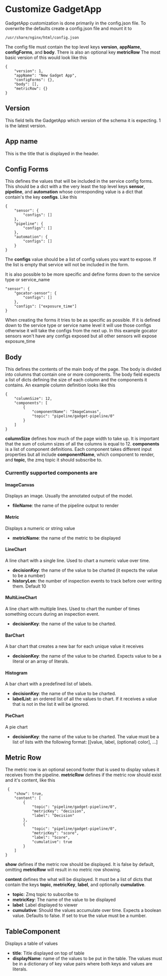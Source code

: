 # Customize GadgetApp

GadgetApp customization is done primarily in the config.json file. To overwrite the defaults create a config.json file and mount it to

    /usr/share/nginx/html/config.json

The config file must contain the top level keys **version**, **appName**, **configForms**, and **body**. There is also an optional key **metricRow** The most basic version of this would look like this

    {
        "version": 1,
        "appName": "New Gadget App",
        "configForms": {},
        "body": [],
        "metricRow": {}
    }

## Version

This field tells the GadgetApp which version of the schema it is expecting. 1 is the latest version.

## App name

This is the title that is displayed in the header.

## Config Forms

This defines the values that will be included in the service config forms. This should be a dict with a the very least the top level keys **sensor**, **pipeline**, and **automation** whose corresponding value is a dict that contain's the key **configs**. Like this

    {
        "sensor": {
            "configs": []
        },
        "pipeline": {
            "configs": []
        },
        "automation": {
            "configs": []
        }
    }

The **configs** value should be a list of config values you want to expose. If the list is empty that service will not be included in the form.

It is also possible to be more specific and define forms down to the service type or service_name

    "sensor": {
        "gocator-sensor": {
            "configs": []
        },
        "configs": ["exposure_time"]
    }

When creating the forms it tries to be as specific as possible. If it is defined down to the service type or service name level it will use those configs otherwise it will take the configs from the next up. In this example gocator sensors won't have any configs exposed but all other sensors will expose exposure_time

## Body

This defines the contents of the main body of the page. The body is divided into columns that contain one or more components. The body field expects a list of dicts defining the size of each column and the components it contains. An example column definition looks like this

    {
        "columnSize": 12,
        "components": [
            {
                "componentName": "ImageCanvas",
                "topic": "pipeline/gadget-pipeline/0"
            }
        ]
    }

**columnSize** defines how much of the page width to take up. It is important that the sum of column sizes of all the columns is equal to 12. **components** is a list of component definitions. Each component takes different input properties but all include **componentName**, which component to render, and **topic**, the zmq topic it should subscribe to.

### Currently supported components are

#### ImageCanvas

Displays an image. Usually the annotated output of the model.

- **fileName**: the name of the pipeline output to render

#### Metric

Displays a numeric or string value

- **metricName**: the name of the metric to be displayed

#### LineChart

A line chart with a single line. Used to chart a numeric value over time.

- **decisionKey**: the name of the value to be charted (it expects the value to be a number)
- **historyLen**: the number of inspection events to track before over writing them. Default 10

#### MultiLineChart

A line chart with multiple lines. Used to chart the number of times something occurs during an inspection event.

- **decisionKey**: the name of the value to be charted.

#### BarChart

A bar chart that creates a new bar for each unique value it receives

- **decisionKey**: the name of the value to be charted. Expects value to be a literal or an array of literals.

#### Histogram

A bar chart with a predefined list of labels.

- **decisionKey**: the name of the value to be charted.
- **labelList**: an ordered list of all the values to chart. If it receives a value that is not in the list it will be ignored.

#### PieChart

A pie chart

- **decisionKey**: the name of the value to be charted. The value must be a list of lists with the following format: [[value, label, (optional) color], ...]

## Metric Row

The metric row is an optional second footer that is used to display values it receives from the pipeline. **metricRow** defines if the metric row should exist and it's content, like this

     {
        "show": true,
        "content": [
            {
                "topic": "pipeline/gadget-pipeline/0",
                "metricKey": "decision",
                "label": "Decision"
            },
            {
                "topic": "pipeline/gadget-pipeline/0",
                "metricKey": "score",
                "label": "Score",
                "cumulative": true
            }
        ]
    }

**show** defines if the metric row should be displayed. It is false by default, omitting **metricRow** will result in no metric row showing.

**content** defines the what will be displayed. It must be a list of dicts that contain the keys **topic**, **metricKey**, **label**, and optionally **cumulative**.

- **topic**: Zmq topic to subscribe to
- **metricKey**: The name of the value to be displayed
- **label**: Label displayed to viewer
- **cumulative**: Should the values accumulate over time. Expects a boolean value. Defaults to false. If set to true the value must be a number.

## TableComponent

Displays a table of values

- **title**: Title displayed on top of table
- **displayName**: name of the values to be put in the table. The values must be in a dictionary of key value pairs where both keys and values are literals.